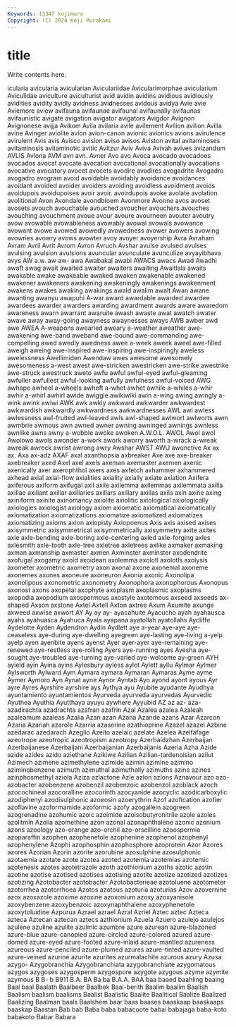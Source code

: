 ```yaml
---
Keywords: 13347 kojimura
Copyright: (C) 2024 Koji Murakami
---
```


# title

Write contents here.



icularia avicularia avicularian Aviculariidae Avicularimorphae avicularium
Aviculidae aviculture aviculturist avid avidin avidins avidious avidiously avidities avidity
avidly avidness avidnesses avidous avidya Avie avie Aviemore aview avifauna
avifaunae avifaunal avifaunally avifaunas avifaunistic avigate avigation avigator avigators Avigdor
Avignon Avignonese avijja Avikom Avila avilaria avile avilement Avilion avilion
Avilla avine Avinger aviolite avion avion-canon avionic avionics avions avirulence
avirulent Avis avis Avisco avision aviso avisos Aviston avital avitaminoses
avitaminosis avitaminotic avitic Avitzur Aviv Aviva Avivah avives avizandum AVLIS
Avlona AVM avn avn. Avner Avo avo Avoca avocado avocadoes
avocados avocat avocate avocation avocational avocationally avocations avocative avocatory avocet
avocets avodire avodires avogadrite Avogadro avogadro avogram avoid avoidable avoidably
avoidance avoidances avoidant avoided avoider avoiders avoiding avoidless avoidment avoids
avoidupois avoidupoises avoir avoir. avoirdupois avoke avolate avolation avolitional Avon
Avondale avondbloem Avonmore Avonne avos avoset avosets avouch avouchable avouched
avoucher avouchers avouches avouching avouchment avoue avour avoure avourneen avouter
avoutry avow avowable avowableness avowably avowal avowals avowance avowant avowe
avowed avowedly avowedness avower avowers avowing avowries avowry avows avowter
avoy avoyer avoyership Avra Avraham Avram Avril Avrit Avrom Avron
Avruch Avshar avulse avulsed avulses avulsing avulsion avulsions avuncular avunculate
avunculize avyayibhava avys AW a.w. aw aw- awa Awabakal awabi
AWACS awacs Awad Awadhi awaft awag await awaited awaiter awaiters
awaiting Awaitlala awaits awakable awake awakeable awaked awaken awakenable awakened
awakener awakeners awakening awakeningly awakenings awakenment awakens awakes awaking awakings
awald awalim awalt Awan awane awanting awanyu awapuhi A-war award
awardable awarded awardee awardees awarder awarders awarding awardment awards aware
awaredom awareness awarn awarrant awaruite awash awaste awat awatch awater
awave away away-going awayness awaynesses aways AWB awber awd awe
AWEA A-weapons awearied aweary a-weather aweather awe-awakening awe-band aweband awe-bound
awe-commanding awe-compelling awed awedly awedness awee a-week aweek aweel awe-filled
aweigh aweing awe-inspired awe-inspiring awe-inspiringly aweless awelessness Awellimiden Awendaw awes
awesome awesomely awesomeness a-west awest awe-stricken awestricken awe-strike awestrike awe-struck
awestruck aweto awfu awful awful-eyed awful-gleaming awfuller awfullest awful-looking awfully
awfulness awful-voiced AWG awhape awheel a-wheels awheft a-whet awhet awhile
a-whiles a-whir awhir a-whirl awhirl awide awiggle awikiwiki awin a-wing
awing awingly a-wink awink awiwi AWK awk awkly awkward awkwarder
awkwardest awkwardish awkwardly awkwardness awkwardnesses AWL awl awless awlessness awl-fruited
awl-leaved awls awl-shaped awlwort awlworts awm awmbrie awmous awn awned
awner awning awninged awnings awnless awnlike awns awny a-wobble awoke
awoken A.W.O.L. AWOL Awol awol Awolowo awols awonder a-work awork
aworry aworth a-wrack a-wreak awreak awreck awrist awrong awry Awshar
AWST AWU awunctive Ax ax ax. Axa ax-adz AXAF axal
axanthopsia axbreaker Axe axe axe-breaker axebreaker axed Axel axel axels
axeman axemaster axemen axenic axenically axer axerophthol axers axes axfetch
axhammer axhammered axhead axial axial-flow axialities axiality axially axiate axiation
Axifera axiferous axiform axifugal axil axile axilemma axilemmas axilemmata axilla
axillae axillant axillar axillaries axillars axillary axillas axils axin axine
axing axiniform axinite axinomancy axiolite axiolitic axiological axiologically axiologies axiologist
axiology axiom axiomatic axiomatical axiomatically axiomatization axiomatizations axiomatize axiomatized axiomatizes
axiomatizing axioms axion axiopisty Axiopoenus Axis axis axised axises axisymmetric
axisymmetrical axisymmetrically axisymmetry axite axites axle axle-bending axle-boring axle-centering axled
axle-forging axles axlesmith axle-tooth axle-tree axletree axletrees axlike axmaker axmaking
axman axmanship axmaster axmen Axminster axminster axodendrite axofugal axogamy axoid
axoidean axolemma axolotl axolotls axolysis axometer axometric axometry axon axonal
axone axonemal axoneme axonemes axones axoneure axoneuron Axonia axonic Axonolipa
axonolipous axonometric axonometry Axonophora axonophorous Axonopus axonost axons axopetal axophyte
axoplasm axoplasmic axoplasms axopodia axopodium axospermous axostyle axotomous axseed axseeds
ax-shaped Axson axstone Axtel Axtell Axton axtree Axum Axumite axunge
axweed axwise axwort AY Ay ay ay- ayacahuite Ayacucho ayah
ayahausca ayahs ayahuasca Ayahuca Ayala ayapana ayatollah ayatollahs Aycliffe Aydelotte
Ayden Aydendron Aydin Aydlett aye a-year aye-aye aye-ceaseless aye-during aye-dwelling
ayegreen aye-lasting aye-living a-yelp ayelp ayen ayenbite ayens ayenst Ayer
ayer-ayer aye-remaining aye-renewed aye-restless aye-rolling Ayers aye-running ayes Ayesha aye-sought
aye-troubled aye-turning aye-varied aye-welcome ay-green AYH ayield ayin Ayina ayins
Aylesbury ayless aylet Aylett ayllu Aylmar Aylmer Aylsworth Aylward Aym
Aymara aymara Aymaran Aymaras Ayme ayme Aymer Aymoro Ayn Aynat
ayne Aynor Ayntab Ayo ayond ayont ayous Ayr ayre Ayres
Ayrshire ayrshire ays Aythya ayu Ayubite ayudante Ayudhya ayuntamiento ayuntamientos
Ayurveda ayurveda ayurvedas Ayurvedic Ayuthea Ayuthia Ayutthaya ayuyu aywhere Ayyubid
AZ az az- aza- azadirachta azadrachta azafran azafrin Azal Azalea
azalea Azaleah azaleamum azaleas Azalia Azan azan Azana Azande azans
Azar Azarcon Azaria Azariah azarole Azarria azaserine azathioprine Azazel azazel
Azbine azedarac azedarach Azeglio Azeito azelaic azelate Azelea Azelfafage azeotrope
azeotropic azeotropism azeotropy Azerbaidzhan Azerbaijan Azerbaijanese Azerbaijani Azerbaijanian Azerbaijanis Azeria
Azha Azide azide azides azido aziethane Azikiwe Azilian Azilian-tardenoisian azilut
Azimech azimene azimethylene azimide azimin azimine azimino aziminobenzene azimuth azimuthal
azimuthally azimuths azine azines azinphosmethyl aziola Aziza azlactone Azle azlon
azlons Aznavour azo azo- azobacter azobenzene azobenzil azobenzoic azobenzol azoblack
azoch azocochineal azocoralline azocorinth azocyanide azocyclic azodicarboxylic azodiphenyl azodisulphonic azoeosin
azoerythrin Azof azofication azofier azoflavine azoformamide azoformic azofy azogallein azogreen
azogrenadine azohumic azoic azoimide azoisobutyronitrile azole azoles azolitmin Azolla azomethine
azon azonal azonaphthalene azonic azonium azons azoology azo-orange azo-orchil azo-orseilline
azoospermia azoparaffin azophen azophenetole azophenine azophenol azophenyl azophenylene Azophi azophosphin
azophosphore azoprotein Azor Azores azores Azorian Azorin azorite azorubine azosulphine
azosulphonic azotaemia azotate azote azotea azoted azotemia azotemias azotemic azotenesis
azotes azotetrazole azoth azothionium azoths azotic azotin azotine azotise azotised
azotises azotising azotite azotize azotized azotizes azotizing Azotobacter azotobacter Azotobacterieae
azotoluene azotometer azotorrhea azotorrhoea Azotos azotous azoturia azoturias Azov azovernine
azox azoxazole azoxime azoxine azoxonium azoxy azoxyanisole azoxybenzene azoxybenzoic azoxynaphthalene
azoxyphenetole azoxytoluidine Azpurua Azrael azrael Azral Azriel Aztec aztec Azteca
azteca Aztecan aztecan aztecs azthionium Azuela Azuero azulejo azulejos azulene
azuline azulite azulmic azumbre azure azurean azure-blazoned azure-blue azure-canopied azure-circled
azure-colored azured azure-domed azure-eyed azure-footed azure-inlaid azure-mantled azureness azureous azure-penciled
azure-plumed azures azure-tinted azure-vaulted azure-veined azurine azurite azurites azurmalachite azurous
azury Azusa azygo- Azygobranchia Azygobranchiata azygobranchiate azygomatous azygos azygoses azygosperm
azygospore azygote azygous azyme azymite azymous B B- b B911
B.A. BA Ba ba B.A.A. BAA baa baaed baahling baaing
Baal baal Baalath Baalbeer Baalbek Baal-berith Baalim baalim Baalish Baalism
baalism baalisms Baalist Baalistic Baalite Baalitical Baalize Baalized Baalizing Baalman
baals Baalshem baar baas baases baaskaap baaskaaps baaskap Baastan Bab
bab Baba baba babacoote babai babajaga baba-koto babakoto Babar Babara
